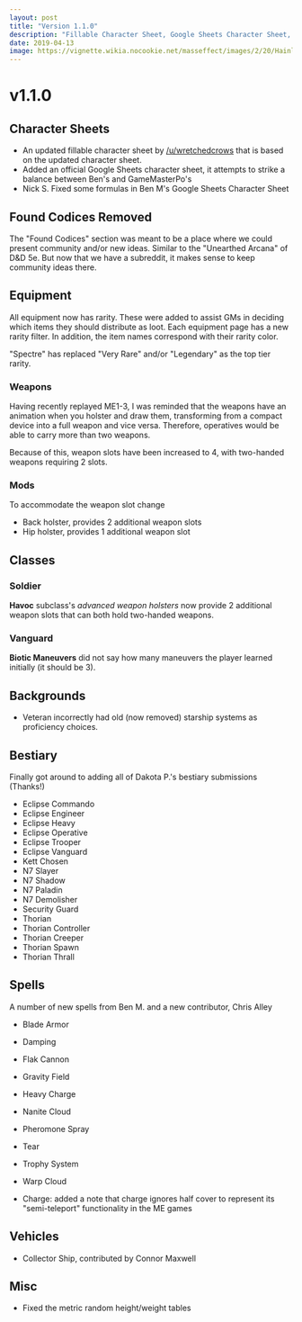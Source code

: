```yaml
---
layout: post
title: "Version 1.1.0"
description: "Fillable Character Sheet, Google Sheets Character Sheet, New Monsters, Item Rarities"
date: 2019-04-13
image: https://vignette.wikia.nocookie.net/masseffect/images/2/20/Hainly_Abrams_charshot.png/revision/latest?cb=20181104194445
---
```


# v1.1.0


## Character Sheets

- An updated fillable character sheet by [/u/wretchedcrows](https://www.reddit.com/user/wretchedcrows) that is based on the updated character sheet.
- Added an official Google Sheets character sheet, it attempts to strike a balance between Ben's and GameMasterPo's
- Nick S. Fixed some formulas in Ben M's Google Sheets Character Sheet

## Found Codices Removed
The "Found Codices" section was meant to be a place where we could present community and/or new ideas. Similar to the 
"Unearthed Arcana" of D&D 5e. But now that we have a subreddit, it makes sense to keep community ideas there. 

## Equipment

All equipment now has rarity. These were added to assist GMs in deciding which items they should distribute as loot. Each
equipment page has a new rarity filter. In addition, the item names correspond with their rarity color.

"Spectre" has replaced "Very Rare" and/or "Legendary" as the top tier rarity. 

### Weapons
Having recently replayed ME1-3, I was reminded that the weapons have an animation when you holster and draw them, transforming from
a compact device into a full weapon and vice versa. Therefore, operatives would be able to carry more than two weapons.

Because of this, weapon slots have been increased to 4, with two-handed weapons requiring 2 slots.

### Mods
To accommodate the weapon slot change
- Back holster, provides 2 additional weapon slots
- Hip holster, provides 1 additional weapon slot

## Classes

### Soldier

__Havoc__ subclass's _advanced weapon holsters_ now provide 2 additional weapon slots that can both hold two-handed weapons. 

### Vanguard

__Biotic Maneuvers__ did not say how many maneuvers the player learned initially (it should be 3).

## Backgrounds
- Veteran incorrectly had old (now removed) starship systems as proficiency choices.

## Bestiary

Finally got around to adding all of Dakota P.'s bestiary submissions (Thanks!)

- Eclipse Commando
- Eclipse Engineer
- Eclipse Heavy
- Eclipse Operative
- Eclipse Trooper
- Eclipse Vanguard
- Kett Chosen
- N7 Slayer
- N7 Shadow
- N7 Paladin
- N7 Demolisher
- Security Guard
- Thorian
- Thorian Controller
- Thorian Creeper
- Thorian Spawn
- Thorian Thrall

## Spells
A number of new spells from Ben M. and a new contributor, Chris Alley

- Blade Armor
- Damping
- Flak Cannon
- Gravity Field
- Heavy Charge
- Nanite Cloud
- Pheromone Spray
- Tear
- Trophy System
- Warp Cloud

- Charge: added a note that charge ignores half cover to represent its "semi-teleport" functionality in the ME games

## Vehicles

- Collector Ship, contributed by Connor Maxwell

## Misc

- Fixed the metric random height/weight tables
